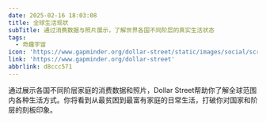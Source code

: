 ```yaml
---
date: 2025-02-16 18:03:08
title: 全球生活现状
subTitle: 通过消费数据与照片展示，了解世界各国不同阶层的真实生活状态
tags:
  - 奇趣宇宙
icon: 'https://www.gapminder.org/dollar-street/static/images/social/screen-matrix.png'
link: 'https://www.gapminder.org/dollar-street'
abbrlink: d8ccc571
---
```


通过展示各国不同阶层家庭的消费数据和照片，Dollar Street帮助你了解全球范围内各种生活方式。你将看到从最贫困到最富有家庭的日常生活，打破你对国家和阶层的刻板印象。
